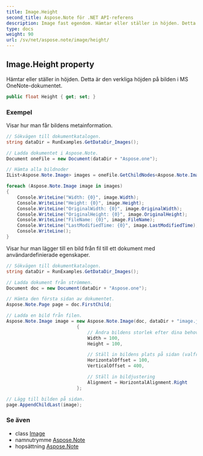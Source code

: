 ```yaml
---
title: Image.Height
second_title: Aspose.Note för .NET API-referens
description: Image fast egendom. Hämtar eller ställer in höjden. Detta är den verkliga höjden på bilden i MS OneNotedokumentet.
type: docs
weight: 90
url: /sv/net/aspose.note/image/height/
---
```

## Image.Height property

Hämtar eller ställer in höjden. Detta är den verkliga höjden på bilden i MS OneNote-dokumentet.

```csharp
public float Height { get; set; }
```

### Exempel

Visar hur man får bildens metainformation.

```csharp
// Sökvägen till dokumentkatalogen.
string dataDir = RunExamples.GetDataDir_Images();

// Ladda dokumentet i Aspose.Note.
Document oneFile = new Document(dataDir + "Aspose.one");

// Hämta alla bildnoder
IList<Aspose.Note.Image> images = oneFile.GetChildNodes<Aspose.Note.Image>();

foreach (Aspose.Note.Image image in images)
{
    Console.WriteLine("Width: {0}", image.Width);
    Console.WriteLine("Height: {0}", image.Height);
    Console.WriteLine("OriginalWidth: {0}", image.OriginalWidth);
    Console.WriteLine("OriginalHeight: {0}", image.OriginalHeight);
    Console.WriteLine("FileName: {0}", image.FileName);
    Console.WriteLine("LastModifiedTime: {0}", image.LastModifiedTime);
    Console.WriteLine();
}
```

Visar hur man lägger till en bild från fil till ett dokument med användardefinierade egenskaper.

```csharp
// Sökvägen till dokumentkatalogen.
string dataDir = RunExamples.GetDataDir_Images();

// Ladda dokument från strömmen.
Document doc = new Document(dataDir + "Aspose.one");

// Hämta den första sidan av dokumentet.
Aspose.Note.Page page = doc.FirstChild;

// Ladda en bild från filen.
Aspose.Note.Image image = new Aspose.Note.Image(doc, dataDir + "image.jpg")
                          {
                              // Ändra bildens storlek efter dina behov (valfritt).
                              Width = 100,
                              Height = 100,

                              // Ställ in bildens plats på sidan (valfritt).
                              HorizontalOffset = 100,
                              VerticalOffset = 400,

                              // Ställ in bildjustering
                              Alignment = HorizontalAlignment.Right
                          };

// Lägg till bilden på sidan.
page.AppendChildLast(image);
```

### Se även

* class [Image](../)
* namnutrymme [Aspose.Note](../../image/)
* hopsättning [Aspose.Note](../../../)



